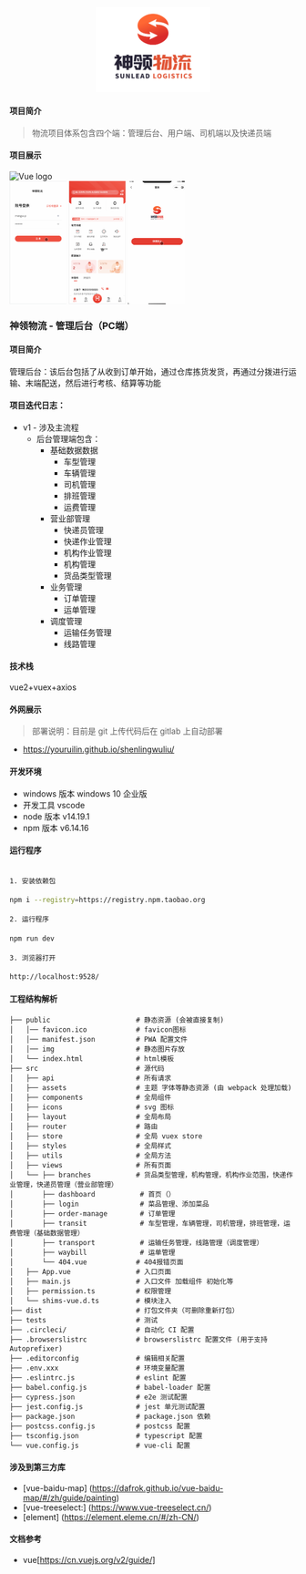 <p align="center">
	<img width="200" src="./README/img/logo.png" alt="Vue logo">
</p>

#### 项目简介
> 物流项目体系包含四个端：管理后台、用户端、司机端以及快递员端

#### 项目展示
<img width="406" src="./README/img/admin.gif" alt="Vue logo"><br>
<img width="100" src="./README/img/siji.gif" alt="Vue logo">
<img width="100" src="./README/img/kuaidiyuan.gif" alt="Vue logo">
<img width="100" src="./README/img/yonghuduan.gif" alt="Vue logo">


### 神领物流 - 管理后台（PC端）

#### 项目简介
管理后台：该后台包括了从收到订单开始，通过仓库拣货发货，再通过分拨进行运输、末端配送，然后进行考核、结算等功能

#### 项目迭代日志：

- v1 - 涉及主流程
  - 后台管理端包含：
    - 基础数据数据
      - 车型管理
      - 车辆管理
      - 司机管理
      - 排班管理
      - 运费管理
    - 营业部管理
      - 快递员管理
      - 快递作业管理
      - 机构作业管理
      - 机构管理
      - 货品类型管理
    - 业务管理
      - 订单管理
      - 运单管理
    - 调度管理
      - 运输任务管理
      - 线路管理
#### 技术栈
vue2+vuex+axios

#### 外网展示
> 部署说明：目前是 git 上传代码后在 gitlab 上自动部署
-  https://youruilin.github.io/shenlingwuliu/

#### 开发环境
- windows 版本 windows 10 企业版
- 开发工具 vscode
- node 版本 v14.19.1
- npm 版本 v6.14.16

#### 运行程序
```sh

1. 安装依赖包

npm i --registry=https://registry.npm.taobao.org

2. 运行程序

npm run dev

3. 浏览器打开

http://localhost:9528/

```

#### 工程结构解析
```
├── public                     # 静态资源 (会被直接复制)
│   │── favicon.ico            # favicon图标
│   │── manifest.json          # PWA 配置文件
│   │── img                    # 静态图片存放
│   └── index.html             # html模板
├── src                        # 源代码
│   ├── api                    # 所有请求
│   ├── assets                 # 主题 字体等静态资源 (由 webpack 处理加载)
│   ├── components             # 全局组件
│   ├── icons                  # svg 图标
│   ├── layout                 # 全局布局
│   ├── router                 # 路由
│   ├── store                  # 全局 vuex store
│   ├── styles                 # 全局样式
│   ├── utils                  # 全局方法
│   ├── views                  # 所有页面
│   └── ├── branches           # 货品类型管理，机构管理，机构作业范围，快递作业管理，快递员管理（营业部管理）
│       ├── dashboard           # 首页（）
│       ├── login               # 菜品管理、添加菜品
│       ├── order-manage        # 订单管理
│       ├── transit             # 车型管理，车辆管理，司机管理，排班管理，运费管理（基础数据管理）
│       ├── transport           # 运输任务管理，线路管理（调度管理）
│       ├── waybill             # 运单管理
│       └── 404.vue            # 404报错页面
│   ├── App.vue                # 入口页面
│   ├── main.js                # 入口文件 加载组件 初始化等
│   ├── permission.ts          # 权限管理
│   └── shims-vue.d.ts         # 模块注入
├── dist                       # 打包文件夹（可删除重新打包）
├── tests                      # 测试
├── .circleci/                 # 自动化 CI 配置
├── .browserslistrc            # browserslistrc 配置文件 (用于支持 Autoprefixer)
├── .editorconfig              # 编辑相关配置
├── .env.xxx                   # 环境变量配置
├── .eslintrc.js               # eslint 配置
├── babel.config.js            # babel-loader 配置
├── cypress.json               # e2e 测试配置
├── jest.config.js             # jest 单元测试配置
├── package.json               # package.json 依赖
├── postcss.config.js          # postcss 配置
├── tsconfig.json              # typescript 配置
└── vue.config.js              # vue-cli 配置

```

#### 涉及到第三方库

- [vue-baidu-map] (https://dafrok.github.io/vue-baidu-map/#/zh/guide/painting)
- [vue-treeselect:] (https://www.vue-treeselect.cn/)
- [element] (https://element.eleme.cn/#/zh-CN/)

#### 文档参考

- vue[https://cn.vuejs.org/v2/guide/]
